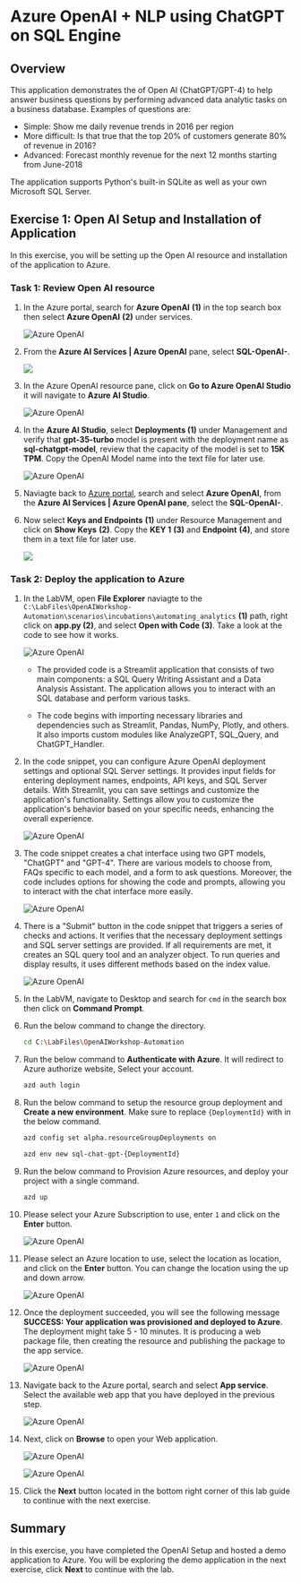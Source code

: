 # Azure OpenAI + NLP using ChatGPT on SQL Engine

## Overview

This application demonstrates the of Open AI (ChatGPT/GPT-4) to help answer business questions by performing advanced data analytic tasks on a business database. Examples of questions are:

 * Simple: Show me daily revenue trends in 2016 per region
 * More difficult: Is that true that the top 20% of customers generate 80% of revenue in 2016?
 * Advanced: Forecast monthly revenue for the next 12 months starting from June-2018

The application supports Python's built-in SQLite as well as your own Microsoft SQL Server.

## Exercise 1: Open AI Setup and Installation of Application

In this exercise, you will be setting up the Open AI resource and installation of the application to Azure.

### Task 1: Review Open AI resource

1. In the Azure portal, search for **Azure OpenAI** **(1)** in the top search box then select **Azure OpenAI** **(2)** under services.

   ![](images/search-openai.png "Azure OpenAI")
   
1. From the **Azure AI Services | Azure OpenAI** pane, select **SQL-OpenAI-<inject key="Deployment ID" enableCopy="false"/>**.

   ![](images/z-01.png)
   
1. In the Azure OpenAI resource pane, click on **Go to Azure OpenAI Studio** it will navigate to **Azure AI Studio**.

   ![](images/lanch-openai.png "Azure OpenAI")
      
1. In the **Azure AI Studio**, select **Deployments (1)** under Management and verify that **gpt-35-turbo** model is present with the deployment name as **sql-chatgpt-model**, review that the capacity of the model is set to **15K TPM**. Copy the OpenAI Model name into the text file for later use.
   
   ![](images/openai-deployment-update.png "Azure OpenAI")
   
1. Naviagte back to [Azure portal](http://portal.azure.com/), search and select **Azure OpenAI**, from the **Azure AI Services | Azure OpenAI pane**, select the **SQL-OpenAI-<inject key="Deployment ID" enableCopy="false"/>**.

1. Now select **Keys and Endpoints** **(1)** under Resource Management and click on **Show Keys** **(2)**. Copy the **KEY 1** **(3)** and **Endpoint** **(4)**, and store them in a text file for later use.

   ![](images/z-a02.1.png)
      
### Task 2: Deploy the application to Azure

1. In the LabVM, open **File Explorer** naviagte to the `C:\LabFiles\OpenAIWorkshop-Automation\scenarios\incubations\automating_analytics` **(1)** path, right click on **app.py (2)**, and select **Open with Code (3)**. Take a look at the code to see how it works.

   ![](images/file-select.png "Azure OpenAI")

   - The provided code is a Streamlit application that consists of two main components: a SQL Query Writing Assistant and a Data Analysis Assistant. The application allows you to interact with an SQL database and perform various tasks.

   - The code begins with importing necessary libraries and dependencies such as Streamlit, Pandas, NumPy, Plotly, and others. It also imports custom modules like AnalyzeGPT, SQL_Query, and ChatGPT_Handler.

2. In the code snippet, you can configure Azure OpenAI deployment settings and optional SQL Server settings. It provides input fields for entering deployment names, endpoints, API keys, and SQL Server details. With Streamlit, you can save settings and customize the application's functionality. Settings allow you to customize the application's behavior based on your specific needs, enhancing the overall experience.

   ![](images/code01.png "Azure OpenAI")

3. The code snippet creates a chat interface using two GPT models, "ChatGPT" and "GPT-4". There are various models to choose from, FAQs specific to each model, and a form to ask questions. Moreover, the code includes options for showing the code and prompts, allowing you to interact with the chat interface more easily.

   ![](images/code02.png "Azure OpenAI")

4. There is a "Submit" button in the code snippet that triggers a series of checks and actions. It verifies that the necessary deployment settings and SQL server settings are provided. If all requirements are met, it creates an SQL query tool and an analyzer object. To run queries and display results, it uses different methods based on the index value.

   ![](images/code03.png "Azure OpenAI")   
      
5. In the LabVM, navigate to Desktop and search for `cmd` in the search box then click on **Command Prompt**.

6. Run the below command to change the directory.

   ```bash
   cd C:\LabFiles\OpenAIWorkshop-Automation
   ```

7. Run the below command to **Authenticate with Azure**. It will redirect to Azure authorize website, Select your account.

   ```bash
   azd auth login
   ```

8. Run the below command to setup the resource group deployment and **Create a new environment**. Make sure to replace `{DeploymentId}` with **<inject key="Deployment ID" enableCopy="true"/>** in the below command.

   ```bash
   azd config set alpha.resourceGroupDeployments on
   ```
   
   ```bash
   azd env new sql-chat-gpt-{DeploymentId}
   ```

9. Run the below command to Provision Azure resources, and deploy your project with a single command.

   ```bash
   azd up
   ```

10. Please select your Azure Subscription to use, enter `1` and click on the **Enter** button.

      ![](images/app-sub.png "Azure OpenAI")

11. Please select an Azure location to use, select the location as **<inject key="Region" enableCopy="false"/>** location, and click on the **Enter** button. You can change the location using the up and down arrow.

      ![](images/app-location.png "Azure OpenAI")

12. Once the deployment succeeded, you will see the following message **SUCCESS: Your application was provisioned and deployed to Azure**. The deployment might take 5 - 10 minutes. It is producing a web package file, then creating the resource and publishing the package to the app service.

      ![](images/app-deployment-output.png "Azure OpenAI")

13. Navigate back to the Azure portal, search and select **App service**. Select the available web app that you have deployed in the previous step.

      ![](images/app-service-select.png "Azure OpenAI")

14. Next, click on **Browse** to open your Web application.

      ![](images/webapp.png "Azure OpenAI")
      
      ![](images/webapp1.png "Azure OpenAI")

15. Click the **Next** button located in the bottom right corner of this lab guide to continue with the next exercise.

## Summary

In this exercise, you have completed the OpenAI Setup and hosted a demo application to Azure. You will be exploring the demo application in the next exercise, click **Next** to continue with the lab.
   
